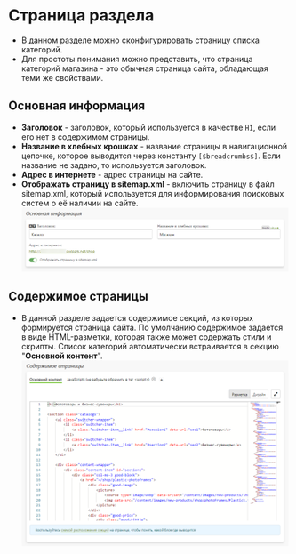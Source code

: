 # Страница раздела
* В данном разделе можно сконфигурировать страницу списка категорий.  
* Для простоты понимания можно представить, что страница категорий магазина - это обычная страница сайта, обладающая теми же свойствами.

## Основная информация
* __Заголовок__ - заголовок, который используется в качестве `H1`, если его нет в содержимом страницы.
* __Название в хлебных крошках__ - название страницы в навигационной цепочке, которое выводится через константу `[$breadcrumbs$]`. Если название не задано, то используется заголовок.
* __Адрес в интернете__ - адрес страницы на сайте.
* __Отображать страницу в sitemap.xml__ - включить страницу в файл sitemap.xml, который используется для информирования поисковых систем о её наличии на сайте.
![](../_media/shop/shop23.png ':size=70%')

## Содержимое страницы
* В данной разделе задается содержимое секций, из которых формируется страница сайта. По умолчанию содержимое задается в виде HTML-разметки, которая также может содержать стили и скрипты. Список категорий автоматически встраивается в секцию "__Основной контент__".
![](../_media/shop/shop24.png ':size=70%')